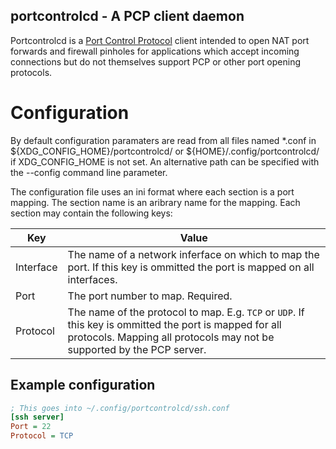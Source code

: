 portcontrolcd - A PCP client daemon
-----------------------------------

Portcontrolcd is a [Port Control Protocol](https://tools.ietf.org/html/rfc6887) client intended to open NAT port forwards and firewall pinholes for applications which accept incoming connections but do not themselves support PCP or other port opening protocols.

# Configuration
By default configuration paramaters are read from all files named *.conf in ${XDG_CONFIG_HOME}/portcontrolcd/ or ${HOME}/.config/portcontrolcd/ if XDG_CONFIG_HOME is not set. An alternative path can be specified with the --config command line parameter.

The configuration file uses an ini format where each section is a port mapping. The section name is an aribrary name for the mapping. Each section may contain the following keys:

Key | Value
--- | -----
Interface | The name of a network inferface on which to map the port. If this key is ommitted the port is mapped on all interfaces.
Port | The port number to map. Required.
Protocol | The name of the protocol to map. E.g. `TCP` or `UDP`. If this key is ommitted the port is mapped for all protocols. Mapping all protocols may not be supported by the PCP server.

## Example configuration

```ini
; This goes into ~/.config/portcontrolcd/ssh.conf
[ssh server]
Port = 22
Protocol = TCP
```
